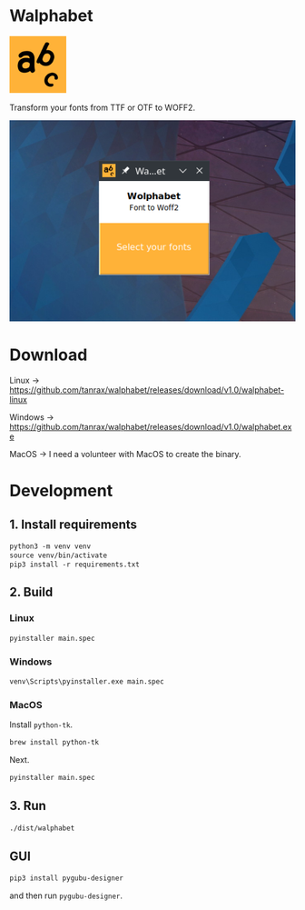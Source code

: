 # Walphabet

<img src="icon.png" width="100" alt="Icon">

Transform your fonts from TTF or OTF to WOFF2.

<p align="center">
  <img src="assets/preview.png" width="600" alt="demo">
</p>

# Download

Linux -> https://github.com/tanrax/walphabet/releases/download/v1.0/walphabet-linux

Windows -> https://github.com/tanrax/walphabet/releases/download/v1.0/walphabet.exe

MacOS -> I need a volunteer with MacOS to create the binary.

# Development

## 1. Install requirements

```
python3 -m venv venv
source venv/bin/activate
pip3 install -r requirements.txt
```

## 2. Build

### Linux

```bash
pyinstaller main.spec
```

### Windows

```bash
venv\Scripts\pyinstaller.exe main.spec
```

### MacOS

Install `python-tk`.

```bash
brew install python-tk
```

Next.

```bash
pyinstaller main.spec
```

## 3. Run

```bash
./dist/walphabet
```

## GUI

```bash
pip3 install pygubu-designer
```

and then run `pygubu-designer`.
